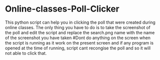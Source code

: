 # Online-classes-Poll-Clicker
This python script can help you in clicking the poll that were created during online classes.
The only thing you have to do is to take the screenshot of the poll and edit the script and replace the search.png name with the name of the screenshot you have taken
#Dont do anything on the screen when the script is running as it work on the present screen and if any program is opened at the time of running, script cant recongise the poll and so it will not able to click that.



